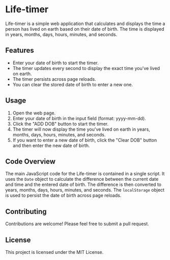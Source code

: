 # Life-timer

Life-timer is a simple web application that calculates and displays the time a person has lived on earth based on their date of birth. The time is displayed in years, months, days, hours, minutes, and seconds.

## Features

- Enter your date of birth to start the timer.
- The timer updates every second to display the exact time you've lived on earth.
- The timer persists across page reloads.
- You can clear the stored date of birth to enter a new one.

## Usage

1. Open the web page.
2. Enter your date of birth in the input field (format: yyyy-mm-dd).
3. Click the "ADD DOB" button to start the timer.
4. The timer will now display the time you've lived on earth in years, months, days, hours, minutes, and seconds.
5. If you want to enter a new date of birth, click the "Clear DOB" button and then enter the new date of birth.

## Code Overview

The main JavaScript code for the Life-timer is contained in a single script. It uses the `Date` object to calculate the difference between the current date and time and the entered date of birth. The difference is then converted to years, months, days, hours, minutes, and seconds. The `localStorage` object is used to persist the date of birth across page reloads.

## Contributing

Contributions are welcome! Please feel free to submit a pull request.

## License

This project is licensed under the MIT License.
